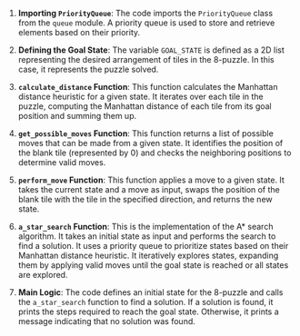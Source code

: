 1. **Importing `PriorityQueue`**: The code imports the `PriorityQueue` class from the `queue` module. A priority queue is used to store and retrieve elements based on their priority.

2. **Defining the Goal State**: The variable `GOAL_STATE` is defined as a 2D list representing the desired arrangement of tiles in the 8-puzzle. In this case, it represents the puzzle solved.

3. **`calculate_distance` Function**: This function calculates the Manhattan distance heuristic for a given state. It iterates over each tile in the puzzle, computing the Manhattan distance of each tile from its goal position and summing them up.

4. **`get_possible_moves` Function**: This function returns a list of possible moves that can be made from a given state. It identifies the position of the blank tile (represented by 0) and checks the neighboring positions to determine valid moves.

5. **`perform_move` Function**: This function applies a move to a given state. It takes the current state and a move as input, swaps the position of the blank tile with the tile in the specified direction, and returns the new state.

6. **`a_star_search` Function**: This is the implementation of the A* search algorithm. It takes an initial state as input and performs the search to find a solution. It uses a priority queue to prioritize states based on their Manhattan distance heuristic. It iteratively explores states, expanding them by applying valid moves until the goal state is reached or all states are explored.

7. **Main Logic**: The code defines an initial state for the 8-puzzle and calls the `a_star_search` function to find a solution. If a solution is found, it prints the steps required to reach the goal state. Otherwise, it prints a message indicating that no solution was found.